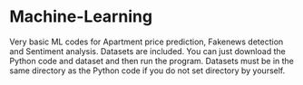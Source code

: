 # Machine-Learning
Very basic ML codes for Apartment price prediction, Fakenews detection and Sentiment analysis.
Datasets are included.
You can just download the Python code and dataset and then run the program.
Datasets must be in the same directory as the Python code if you do not set directory by yourself.
